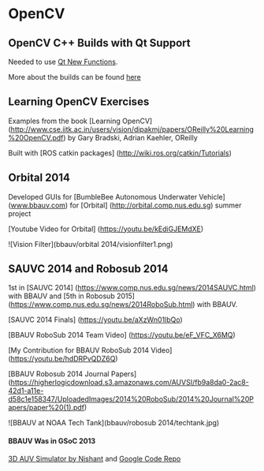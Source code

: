 OpenCV
======

OpenCV C++ Builds with Qt Support
-----
Needed to use [Qt New Functions](http://docs.opencv.org/2.4/modules/highgui/doc/qt_new_functions.html). 

More about the builds can be found [here](./opencvbuilds/opencvbuilds.md)

Learning OpenCV Exercises
------
Examples from the book [Learning OpenCV] (http://www.cse.iitk.ac.in/users/vision/dipakmj/papers/OReilly%20Learning%20OpenCV.pdf) by Gary Bradski, Adrian Kaehler, OReilly 

Built with [ROS catkin packages] (http://wiki.ros.org/catkin/Tutorials)

Orbital 2014
------
Developed GUIs for [BumbleBee Autonomous Underwater Vehicle] (www.bbauv.com) for [Orbital] (http://orbital.comp.nus.edu.sg) summer project

[Youtube Video for Orbital] (https://youtu.be/kEdiGJEMdXE)

![Vision Filter](bbauv/orbital 2014/visionfilter1.png)

SAUVC 2014 and Robosub 2014 
------
1st in [SAUVC 2014] (https://www.comp.nus.edu.sg/news/2014SAUVC.html) with BBAUV and [5th in Robosub 2015] (https://www.comp.nus.edu.sg/news/2014RoboSub.html)  with BBAUV. 

[SAUVC 2014 Finals] (https://youtu.be/aXzWn01lbQo)

[BBAUV RoboSub 2014 Team Video] (https://youtu.be/eF_VFC_X6MQ)

[My Contribution for BBAUV RoboSub 2014 Video] (https://youtu.be/hdDRPvQDZ6Q)

[BBAUV Robosub 2014 Journal Papers] (https://higherlogicdownload.s3.amazonaws.com/AUVSI/fb9a8da0-2ac8-42d1-a11e-d58c1e158347/UploadedImages/2014%20RoboSub/2014%20Journal%20Papers/paper%20(1).pdf)

![BBAUV at NOAA Tech Tank](bbauv/robosub 2014/techtank.jpg)

#### BBAUV Was in GSoC 2013 
[3D AUV Simulator by Nishant](http://nishantdania.github.io) and [Google Code Repo](https://code.google.com/p/3d-auv-simulator/source/browse/#git%2Fsimulator)
